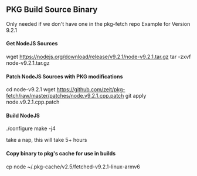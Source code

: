 ## PKG Build Source Binary

Only needed if we don't have one in the pkg-fetch repo
Example for Version 9.2.1

#### Get NodeJS Sources

wget https://nodejs.org/download/release/v9.2.1/node-v9.2.1.tar.gz
tar -zxvf node-v9.2.1.tar.gz

#### Patch NodeJS Sources with PKG modifications

cd node-v9.2.1
wget https://github.com/zeit/pkg-fetch/raw/master/patches/node.v9.2.1.cpp.patch
git apply node.v9.2.1.cpp.patch

#### Build NodeJS

./configure
make -j4

take a nap, this will take 5+ hours

#### Copy binary to pkg's cache for use in builds
cp node ~/.pkg-cache/v2.5/fetched-v9.2.1-linux-armv6
